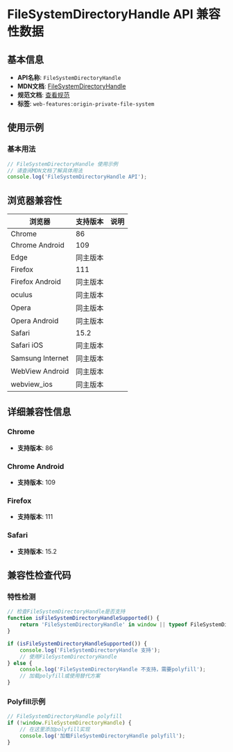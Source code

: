 # FileSystemDirectoryHandle API 兼容性数据

## 基本信息

- **API名称**: `FileSystemDirectoryHandle`
- **MDN文档**: [FileSystemDirectoryHandle](https://developer.mozilla.org/docs/Web/API/FileSystemDirectoryHandle)
- **规范文档**: [查看规范](https://fs.spec.whatwg.org/#api-filesystemdirectoryhandle)
- **标签**: `web-features:origin-private-file-system`

## 使用示例

### 基本用法

```javascript
// FileSystemDirectoryHandle 使用示例
// 请查阅MDN文档了解具体用法
console.log('FileSystemDirectoryHandle API');
```

## 浏览器兼容性

| 浏览器 | 支持版本 | 说明 |
|--------|----------|------|
| Chrome | 86 |  |
| Chrome Android | 109 |  |
| Edge | 同主版本 |  |
| Firefox | 111 |  |
| Firefox Android | 同主版本 |  |
| oculus | 同主版本 |  |
| Opera | 同主版本 |  |
| Opera Android | 同主版本 |  |
| Safari | 15.2 |  |
| Safari iOS | 同主版本 |  |
| Samsung Internet | 同主版本 |  |
| WebView Android | 同主版本 |  |
| webview_ios | 同主版本 |  |

## 详细兼容性信息

### Chrome

- **支持版本**: 86

### Chrome Android

- **支持版本**: 109

### Firefox

- **支持版本**: 111

### Safari

- **支持版本**: 15.2

## 兼容性检查代码

### 特性检测

```javascript
// 检查FileSystemDirectoryHandle是否支持
function isFileSystemDirectoryHandleSupported() {
    return 'FileSystemDirectoryHandle' in window || typeof FileSystemDirectoryHandle !== 'undefined';
}

if (isFileSystemDirectoryHandleSupported()) {
    console.log('FileSystemDirectoryHandle 支持');
    // 使用FileSystemDirectoryHandle
} else {
    console.log('FileSystemDirectoryHandle 不支持，需要polyfill');
    // 加载polyfill或使用替代方案
}
```

### Polyfill示例

```javascript
// FileSystemDirectoryHandle polyfill
if (!window.FileSystemDirectoryHandle) {
    // 在这里添加polyfill实现
    console.log('加载FileSystemDirectoryHandle polyfill');
}
```

